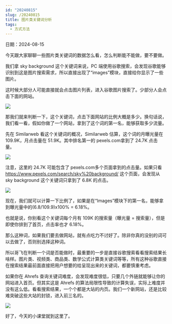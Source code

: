 ```yaml
---
id: "20240815"
slug: /20240815
title: 图片类关键词分析
tags:
  - 方式方法
---
```

日期：2024-08-15

今天跟大家聊聊一些图片类关键词的数据怎么看，怎么判断能不能做，要不要做。

我们拿 sky background 这个关键词来说，PC 端使用谷歌搜索，会发现谷歌能够识别到这是图片搜索需求，所以直接出现了“images”模块，直接给你显示了一些图片。

这时候大部分人可能直接就会点击图片列表，进入谷歌图片搜索了。少部分人会点击下面的网站。

![](https://images.lummstudio.com/images/2024/08/miniclass/20240815-01.jpg)

那我们就来判断一下，这个关键词，点击下面网站的比例大概是多少。换句话说，我们看一看，假如你做了一个网站，拿到了这个词的第一名，能够获取多少流量。

先在 Similarweb 看这个关键词的概况，Similarweb 估算，这个词的月曝光量在 109.9K，月点击量在 51.9K。其中排名第一的 pexels.com拿到了 24.7K 点击量。

![](https://images.lummstudio.com/images/2024/08/miniclass/20240815-02.jpg)

注意，这里的 24.7K 可能包含了 pexels.com多个页面拿到的点击量。如果只看 https://www.pexels.com/search/sky%20background/ 这个页面，会发现从 sky background 这个关键词只拿到了 6.8K 的点击。

![](https://images.lummstudio.com/images/2024/08/miniclass/20240815-03.jpg)

现在，我们就可以计算一下比例了，如果是在“Images”模块下的第一名，能够拿到曝光量中的(6.8/109.9)x100% = 6.18%。

也就是说，你别看这个关键词每个月有 109K 的搜索量（曝光量 = 搜索量），但是即使你排到了首页，点击率也才 6.18%。

那么这种词，如果我们要去做网站，就有点吃力不讨好了。除非你真的没别的词可以去做了，否则别选择这种词。

所以哥飞在判断一个词是否能做时，最重要的一步是直接谷歌搜索看看搜索结果长啥样。图片类、视频类、商品类、数学公式计算类关键词等等，所有这种谷歌直接在搜索结果最前面直接把用户想要的给呈现出来的关键词，都要慎重考虑。

如果你在 Ahrefs 查询关键词难度，会发现难度很低，只要几个外链就能够让你的网站进入首页。但其实这是 Ahrefs 的算法局限性导致的计算失误，实际上难度并没有这么低。看看搜索结果，一个个都是大站的内页。我们一个新网站，还是比较难突破这些大站的封锁，进入前三名的。

![](https://images.lummstudio.com/images/2024/08/miniclass/20240815-04.jpg)

好了，今天的小课堂就到这里了。